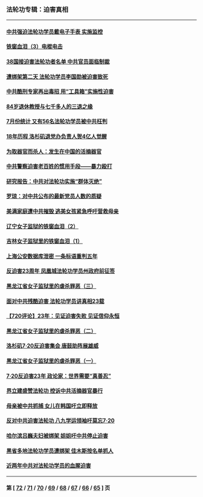 ### 法轮功专辑：迫害真相
---
#### [中共强迫法轮功学员戴电子手表 实施监控](../../pages/nf4379/n13800403.md) 
#### [铁窗血泪（3）电棍电击](../../pages/nf4379/n13798789.md) 
#### [38国接迫害法轮功者名单 中共官员面临制裁](../../pages/nf4379/n13799696.md) 
#### [遭绑架第二天 法轮功学员李国勋被迫害致死](../../pages/nf4379/n13797464.md) 
#### [中共酷刑专家再出毒招 用“工具箱”实施性迫害](../../pages/nf4379/n13797202.md) 
#### [84岁退休教授与七千多人的三退之缘](../../pages/nf4379/n13796650.md) 
#### [7月份统计 又有56名法轮功学员被中共枉判](../../pages/nf4379/n13795640.md) 
#### [18年历程 洛杉矶退党办负责人贺4亿人觉醒](../../pages/nf4379/n13795117.md) 
#### [为取器官而杀人：发生在中国的活摘器官](../../pages/nf4379/n13794731.md) 
#### [中共警察迫害老百姓的惯用手段——暴力殴打](../../pages/nf4379/n13791611.md) 
#### [研究报告：中共对法轮功实施“群体灭绝”](../../pages/nf4379/n13791984.md) 
#### [罗琼：对中共公布的最新党员人数的质疑](../../pages/nf4379/n13790905.md) 
#### [美满家庭遭中共摧毁 逃美女孩紧急呼吁营救母亲](../../pages/nf4379/n13792859.md) 
#### [辽宁女子监狱的铁窗血泪（2）](../../pages/nf4379/n13788923.md) 
#### [吉林女子监狱里的铁窗血泪（1）](../../pages/nf4379/n13786967.md) 
#### [上海公安数据库泄密 一条标语重判五年](../../pages/nf4379/n13787387.md) 
#### [反迫害23周年 凤凰城法轮功学员州政府前征签](../../pages/nf4379/n13786397.md) 
#### [黑龙江省女子监狱里的虐杀罪恶（三）](../../pages/nf4379/n13784732.md) 
#### [面对中共残酷迫害 法轮功学员讲真相23载](../../pages/nf4379/n13785367.md) 
#### [【720评论】23年：见证迫害失败 见证信仰永恒](../../pages/nf4379/n13785353.md) 
#### [黑龙江省女子监狱里的虐杀罪恶（二）](../../pages/nf4379/n13783691.md) 
#### [洛杉矶7·20反迫害集会 唐鼓助阵展雄威](../../pages/nf4379/n13783935.md) 
#### [黑龙江省女子监狱里的虐杀罪恶（一）](../../pages/nf4379/n13780871.md) 
#### [7·20反迫害23年 政论家：世界需要“真善忍”](../../pages/nf4379/n13782402.md) 
#### [界立建盛赞法轮功 控诉中共活摘器官暴行](../../pages/nf4379/n13781971.md) 
#### [母亲被中共抓捕 女儿在韩国吁立即释放](../../pages/nf4379/n13781383.md) 
#### [反对中共迫害法轮功 八九学运领袖吁莫忘7‧20](../../pages/nf4379/n13781274.md) 
#### [哈尔滨吕巍夫妇被绑架 姐姐吁中共停止迫害](../../pages/nf4379/n13780481.md) 
#### [黑省多地法轮功学员遭绑架 佳木斯按名单抓人](../../pages/nf4379/n13779958.md) 
#### [近两年中共对法轮功学员的血腥迫害](../../pages/nf4379/n13778445.md) 

---
#### 第 [ [72](./72.md) / [71](./71.md) / [70](./70.md) / [69](./69.md) / [68](./68.md) / [67](./67.md) / [66](./66.md) / [65](./65.md) ] 页
